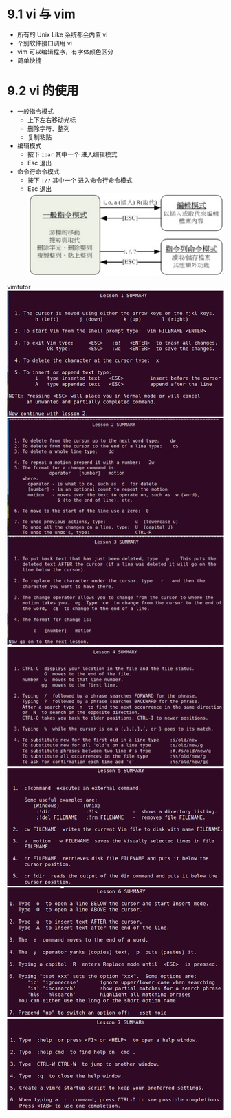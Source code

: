 # 9.1 vi 与 vim
- 所有的 Unix Like 系统都会内置 vi
- 个别软件接口调用 vi
- vim 可以编辑程序，有字体颜色区分
- 简单快捷

# 9.2 vi 的使用
- 一般指令模式
	- 上下左右移动光标
	- 删除字符、整列
	- 复制粘贴
- 编辑模式
	- 按下 `ioar` 其中一个 进入编辑模式
	- Esc 退出
- 命令行命令模式
	- 按下 `:/?` 其中一个 进入命令行命令模式
	- Esc 退出
![image.png](https://raw.githubusercontent.com/Pokemongle/img_bed_0/main/img/20241104184927.png)


vimtutor
![image.png](https://raw.githubusercontent.com/Pokemongle/img_bed_0/main/img/20241104102523.png)
![image.png](https://raw.githubusercontent.com/Pokemongle/img_bed_0/main/img/20241104102602.png)
![image.png](https://raw.githubusercontent.com/Pokemongle/img_bed_0/main/img/20241104103049.png)
![image.png](https://raw.githubusercontent.com/Pokemongle/img_bed_0/main/img/20241104110557.png)
![image.png](https://raw.githubusercontent.com/Pokemongle/img_bed_0/main/img/20241104173130.png)
![image.png](https://raw.githubusercontent.com/Pokemongle/img_bed_0/main/img/20241104174134.png)
![image.png](https://raw.githubusercontent.com/Pokemongle/img_bed_0/main/img/20241104175408.png)



